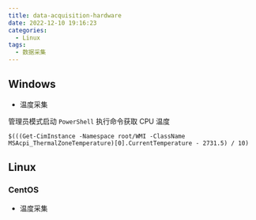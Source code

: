 ```yaml
---
title: data-acquisition-hardware
date: 2022-12-10 19:16:23
categories:
  - Linux
tags: 
  - 数据采集
---
```


## Windows

* 温度采集

管理员模式启动 `PowerShell` 执行命令获取 CPU 温度

```
$(((Get-CimInstance -Namespace root/WMI -ClassName MSAcpi_ThermalZoneTemperature)[0].CurrentTemperature - 2731.5) / 10)
```

<!-- more -->

## Linux

### CentOS

* 温度采集